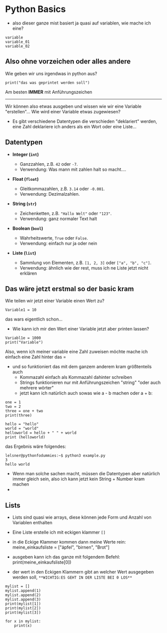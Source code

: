 # Python Basics


- also dieser ganze mist basiert ja quasi auf variablen, wie mache ich eine?
```
variable
variable_01
variable_02
```
Also ohne vorzeichen oder alles andere
---



Wie geben wir uns irgendwas in python aus?

```
print("das was geprintet werden soll")
```
Am besten **IMMER** mit Anführungszeichen

---

Wir können also etwas ausgeben und wissen wie wir eine Variable "erstellen"... Wie wird einer Variable etwas zugewiesen?
- Es gibt verschiedene Datentypen die verschieden "deklariert" werden, eine Zahl deklariere ich anders als ein Wort oder eine Liste...

## Datentypen

- **Integer (`int`)**
  - Ganzzahlen, z.B. `42` oder `-7`.
  - Verwendung: Was mann mit zahlen halt so macht....

- **Float (`float`)**
  - Gleitkommazahlen, z.B. `3.14` oder `-0.001`.
  - Verwendung: Dezimalzahlen.

- **String (`str`)**
  - Zeichenketten, z.B. `"Hallo Welt"` oder `"123"`.
  - Verwendung: ganz normaler Text halt

- **Boolean (`bool`)**
  - Wahrheitswerte, `True` oder `False`.
  - Verwendung: einfach nur ja oder nein

- **Liste (`list`)**
  - Sammlung von Elementen, z.B. `[1, 2, 3]` oder `["a", "b", "c"]`.
  - Verwendung: ähnlich wie der rest, muss ich ne Liste jetzt nicht erklären

Das wäre jetzt erstmal so der basic kram
---
Wie teilen wir jetzt einer Variable einen Wert zu?
```
Variable1 = 10
```
das wars eigentlich schon...

- Wie kann ich mir den Wert einer Variable jetzt aber printen lassen?
```
Variabl1e = 1000
print("Variable")
```
Also, wenn ich meiner variable eine Zahl zuweisen möchte mache ich einfach eine Zahl hinter das =
- und so funktioniert das mit dem ganzem anderem kram größtenteils auch
    - Kommazahl einfach als Kommazahl dahinter schreiben
    - Strings funktionieren nur mit Anführungszeichen "string" "oder auch mehrere wörter"
    - jetzt kann ich natürlich auch sowas wie a - b machen oder a + b:
 
```
one = 1
two = 2
three = one + two
print(three)

hello = "hello"
world = "world"
helloworld = hello + " " + world
print (helloworld)
```
das Ergebnis wäre folgendes:
```
lelsner@pythonfodummies:~$ python3 example.py
3
hello world
```

- Wenn man solche sachen macht, müssen die Datentypen aber natürlich immer gleich sein, also ich kann jetzt kein String + Number kram machen
- 

## Lists
- Lists sind quasi wie arrays, diese können jede Form und Anzahl von Variablen enthalten

- Eine Liste erstelle ich mit eckigen klammer `[]`
- in die Eckige Klammer kommen dann meine Werte rein: meine_einkaufsliste = ["äpfel", "birnen", "Brot"]
- ausgeben kann ich das ganze mit folgendem Befehl: print(meine_einkaufsliste[0])
- der wert in den Eckigen Klammern gibt an welcher Wert ausgegeben werden soll, `**WICHTIG:ES GEHT IN DER LISTE BEI 0 LOS**`



```
mylist = []
mylist.append(1)
mylist.append(2)
mylist.append(3)
print(mylist[1])
print(mylist[2])
print(mylist[3])

for x in mylist:
    print(x)
```
